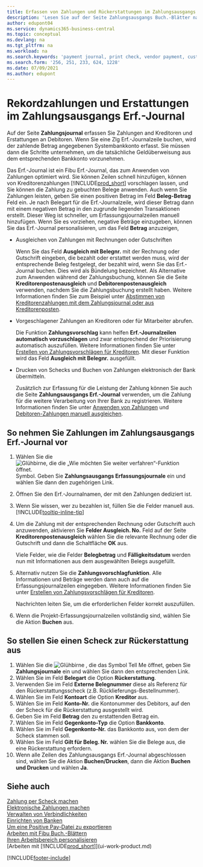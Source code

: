 ```yaml
---
title: Erfassen von Zahlungen und Rückerstattungen im Zahlungsausgangs Erf.-Journal
description: 'Lesen Sie auf der Seite Zahlungsausgangs Buch.-Blätter nach, wie Sie Zahlungen an Kreditoren und Rückerstattungen an Debitoren erfassen.'
author: edupont04
ms.service: dynamics365-business-central
ms.topic: conceptual
ms.devlang: na
ms.tgt_pltfrm: na
ms.workload: na
ms.search.keywords: 'payment journal, print check, vendor payment, customer refund, refund check, creditor, debt, balance due, AP'
ms.search.form: '256, 251, 233, 624, 1228'
ms.date: 07/09/2021
ms.author: edupont
---
```

# <a name="record-payments-and-refunds-in-the-payment-journal"></a>Rekordzahlungen und Erstattungen im Zahlungsausgangs Erf.-Journal

Auf der Seite **Zahlungsjournal** erfassen Sie Zahlungen and Kreditoren und Erstattungen an Debitoren. Wenn Sie eine Zlg Erf.-Journalzeile buchen, wird der zahlende Betrag angegebenen Systembankkonto erfasst. Sie müssen dann die Schritte unternehmen, um die tatsächliche Geldüberweisung aus dem entsprechenden Bankkonto vorzunehmen.  

Das Erf.-Journal ist ein Fibu Erf.-Journal, das zum Anwenden von Zahlungen optimiert wird. Sie können Zeilen schnell hinzufügen, können von Kreditorenzahlungen [!INCLUDE[prod_short](includes/prod_short.md)] vorschlagen lassen, und Sie können die Zahlung zu gebuchten Belege anwenden. Auch wenn Sie Zahlungen leisten, geben Sie einen positiven Betrag im Feld **Beleg-Betrag** Feld ein. Je nach Belegart für die Erf.-Journalzeile, wird dieser Betrag dann mit einem negativen Betrag in den zugrunde liegenden Transaktionen erstellt. Dieser Weg ist schneller, um Erfassungsjournalzeilen manuell hinzufügen. Wenn Sie es vorziehen, negative Beträge einzugeben, können Sie das Erf.-Journal personalisieren, um das Feld **Betrag** anzuzeigen,  

- Ausgleichen von Zahlungen mit Rechnungen oder Gutschriften

    Wenn Sie das Feld **Ausgleich mit Belegnr.** mit der Rechnung oder Gutschrift eingeben, die bezahlt oder erstattet werden muss, wird der entsprechende Beleg festgelegt, der bezahlt wird, wenn Sie das Erf.-Journal buchen. Dies wird als Bündelung bezeichnet. Als Alternative zum Anwenden während der Zahlungsbuchung, können Sie die Seite **Kreditorenpostenausgleich** und **Debitorenpostenausgleich** verwenden, nachdem Sie die Zahlungsbuchung erstellt haben. Weitere Informationen finden Sie zum Beispiel unter [Abstimmen von Kreditorenzahlungen mit dem Zahlungsjournal oder aus Kreditorenposten](payables-how-apply-purchase-transactions-manually.md).  

- Vorgeschlagener Zahlungen an Kreditoren oder für Mitarbeiter abrufen.

    Die Funktion **Zahlungsvorschlag** kann helfen **Erf.-Journalzeilen automatisch vorzuschlagen** und zwar entsprechend der Priorisierung automatisch auszufüllen. Weitere Informationen finden Sie unter [Erstellen von Zahlungsvorschlägen für Kreditoren](payables-how-suggest-vendor-payments.md). Mit dieser Funktion wird das Feld **Ausgleich mit Belegnr.** ausgefüllt.  

- Drucken von Schecks und Buchen von Zahlungen elektronisch der Bank übermitteln.

    Zusätzlich zur Erfassung für die Leistung der Zahlung können Sie auch die Seite **Zahlungsausgangs Erf.-Journal** verwenden, um die Zahlung für die weitere Verarbeitung von Ihrer Bank zu registrieren. Weitere Informationen finden Sie unter [Anwenden von Zahlungen](payables-how-work-checks.md) und [Debitoren-Zahlungen manuell ausgleichen](finance-make-payments-with-bank-data-conversion-service-or-sepa-credit-transfer.md#exporting-payments-to-a-bank-file).  

## <a name="to-make-payments-in-the-payment-journal"></a>So nehmen Sie Zahlungen im Zahlungsausgangs Erf.-Journal vor

1. Wählen Sie die ![Glühbirne, die die „Wie möchten Sie weiter verfahren“-Funktion öffnet.](media/ui-search/search_small.png "Tell me-Funktion") Symbol. Geben Sie **Zahlungsausgangs Erfassungsjournale** ein und wählen Sie dann den zugehörigen Link.
2. Öffnen Sie den Erf.-Journalnamen, der mit den Zahlungen dediziert ist.
3. Wenn Sie wissen, wer zu bezahlen ist, füllen Sie die Felder manuell aus. [!INCLUDE[tooltip-inline-tip](includes/tooltip-inline-tip_md.md)]
4. Um die Zahlung mit der entsprechenden Rechnung oder Gutschrift auch anzuwenden, aktivieren Sie **Felder Ausgleich. No.** Feld auf der Seite **Kreditorenpostenausgleich** wählen Sie die relevante Rechnung oder die Gutschrift und dann die Schaltfläche **OK** aus.

    Viele Felder, wie die Felder **Belegbetrag** und **Fälligkeitsdatum** werden nun mit Informationen aus dem ausgewählten Belegs ausgefüllt.
5. Alternativ nutzen Sie die **Zahlungsvorschlagfunktion**. Alle Informationen und Beträge werden dann auch auf die Erfassungsjournalzeilen eingegeben. Weitere Informationen finden Sie unter [Erstellen von Zahlungsvorschlägen für Kreditoren](payables-how-suggest-vendor-payments.md).

    Nachrichten leiten Sie, um die erforderlichen Felder korrekt auszufüllen.
6. Wenn die Projekt-Erfassungsjournalzeilen vollständig sind, wählen Sie die Aktion **Buchen** aus.


## <a name="to-issue-a-refund-check"></a>So stellen Sie einen Scheck zur Rückerstattung aus

1. Wählen Sie die ![Glühbirne , die das Symbol Tell Me öffnet](media/ui-search/search_small.png "Tell me-Funktion"), geben Sie **Zahlungsjournale** ein und wählen Sie dann den entsprechenden Link.
2. Wählen Sie im Feld **Belegart** die Option **Rückerstattung**.  
3. Verwenden Sie im Feld **Externe Belegnummer** diese als Referenz für den Rückerstattungsscheck (z.B. Rücklieferungs-Bestellnummer).  
4. Wählen Sie im Feld **Kontoart** die Option **Kreditor** aus.  
5. Wählen Sie im Feld **Konto-Nr.** die Kontonummer des Debitors, auf den der Scheck für die Rückerstattung ausgestellt wird.  
6. Geben Sie im Feld **Betrag** den zu erstattenden Betrag ein.  
7. Wählen Sie im Feld **Gegenkonto-Typ** die Option **Bankkonto**.  
8. Wählen Sie im Feld **Gegenkonto-Nr.** das Bankkonto aus, von dem der Scheck stammen soll.  
9. Wählen Sie im Feld **Gilt für Beleg. Nr.** wählen Sie die Belege aus, die eine Rückerstattung erfordern.  
10. Wenn alle Zeilen des Zahlungsausgangs Erf.-Journal abgeschlossen sind, wählen Sie die Aktion **Buchen/Drucken**, dann die Aktion **Buchen und Drucken** und wählen **Ja**.  
  

## <a name="see-also"></a>Siehe auch
[Zahlung per Scheck machen](payables-how-work-checks.md)  
[Elektronische Zahlungen machen ](finance-make-payments-with-bank-data-conversion-service-or-sepa-credit-transfer.md#exporting-payments-to-a-bank-file)  
[Verwalten von Verbindlichkeiten](payables-manage-payables.md)  
[Einrichten von Banken](bank-setup-banking.md)  
[Um eine Positive Pay-Datei zu exportieren](finance-how-positive-pay.md)  
[Arbeiten mit Fibu Buch.-Blättern](ui-work-general-journals.md)  
[Ihren Arbeitsbereich personalisieren](ui-personalization-user.md)  
[Arbeiten mit [!INCLUDE[prod_short](includes/prod_short.md)]](ui-work-product.md)  


[!INCLUDE[footer-include](includes/footer-banner.md)]

